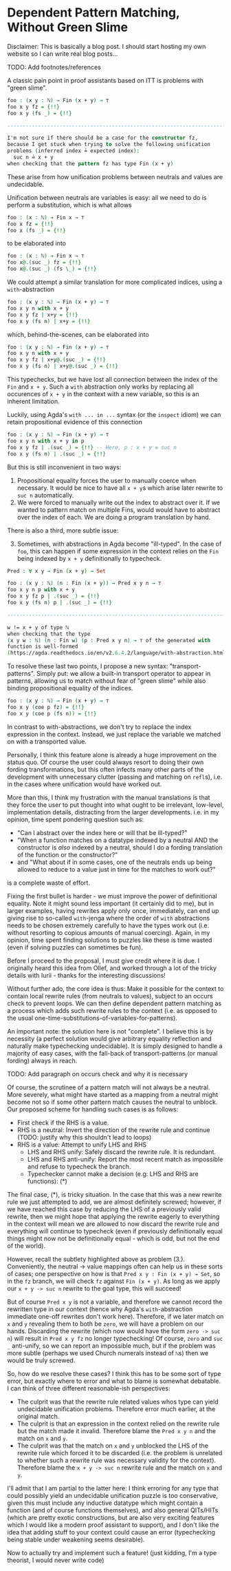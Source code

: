 # Dependent Pattern Matching, Without Green Slime

Disclaimer: This is basically a blog post. I should start hosting my own website so I can write real blog posts...

TODO: Add footnotes/references

A classic pain point in proof assistants based on ITT is problems with "green slime".

```agda
foo : (x y : ℕ) → Fin (x + y) → ⊤
foo x y fz = {!!}
foo x y (fs _) = {!!}

--------------------------------------------------------------------------------

I'm not sure if there should be a case for the constructor fz,
because I get stuck when trying to solve the following unification
problems (inferred index ≟ expected index):
  suc n ≟ x + y
when checking that the pattern fz has type Fin (x + y)
```

These arise from how unification problems between neutrals and values are undecidable.

Unification between neutrals are variables is easy: all we need to do is perform a substitution, which is what allows

```agda
foo : (x : ℕ) → Fin x → ⊤
foo x fz = {!!}
foo x (fs _) = {!!}
```

to be elaborated into

```agda
foo : (x : ℕ) → Fin x → ⊤
foo x@.(suc _) fz = {!!}
foo x@.(suc _) (fs \_) = {!!}
```

We could attempt a similar translation for more complicated indices, using a `with`-abstraction

```agda
foo : (x y : ℕ) → Fin (x + y) → ⊤
foo x y n with x + y
foo x y fz | x+y = {!!}
foo x y (fs n) | x+y = {!!}
```

which, behind-the-scenes, can be elaborated into

```agda
foo : (x y : ℕ) → Fin (x + y) → ⊤
foo x y n with x + y
foo x y fz | x+y@.(suc _) = {!!}
foo x y (fs n) | x+y@.(suc _) = {!!}
```

This typechecks, but we have lost all connection between the index of the `Fin` and `x + y`. Such a `with` abstraction only works by replacing all occurences of `x + y` in the context with a new variable, so this is an inherent limitation.

Luckily, using Agda's `with ... in ...` syntax (or the `inspect` idiom) we can retain propositional evidence of this connection

```agda
foo : (x y : ℕ) → Fin (x + y) → ⊤
foo x y n with x + y in p
foo x y fz | .(suc _) = {!!} -- Here, p : x + y ≡ suc n
foo x y (fs n) | .(suc _) = {!!}
```

But this is still inconvenient in two ways:

1. Propositional equality forces the user to manually coerce when necessary. It would be nice to have all `x + y`s which arise later rewrite to `suc n` automatically.
2. We were forced to manually write out the index to abstract over it. If we wanted to pattern match on multiple Fins, would would have to abstract over the index of each. We are doing a program translation by hand.

There is also a third, more subtle issue:

3. Sometimes, with abstractions in Agda become "ill-typed". In the case of `foo`, this can happen if some expression in the context relies on the `Fin` being indexed by `x + y` definitionally to typecheck.

```agda
Pred : ∀ x y → Fin (x + y) → Set

foo : (x y : ℕ) (n : Fin (x + y)) → Pred x y n → ⊤
foo x y n p with x + y
foo x y fz p | .(suc _) = {!!}
foo x y (fs n) p | .(suc _) = {!!}

--------------------------------------------------------------------------------

w != x + y of type ℕ
when checking that the type
(x y w : ℕ) (n : Fin w) (p : Pred x y n) → ⊤ of the generated with
function is well-formed
(https://agda.readthedocs.io/en/v2.6.4.2/language/with-abstraction.html#ill-typed-with-abstractions)
```

To resolve these last two points, I propose a new syntax: "transport-patterns". Simply put: we allow a built-in transport operator to appear in patterns, allowing us to match without fear of "green slime" while also binding propositional equality of the indices.

```agda
foo : (x y : ℕ) → Fin (x + y) → ⊤
foo x y (coe p fz) = {!!}
foo x y (coe p (fs n)) = {!!}
```

In contrast to with-abstractions, we don't try to replace the index expression in the context. Instead, we just replace the variable we matched on with a transported value.

Personally, I think this feature alone is already a huge improvement on the status quo. Of course the user could always resort to doing their own fording transformations, but this often infects many other parts of the development with unnecessary clutter (passing and matching on `refl`s), i.e. in the cases where unification would have worked out.

More than this, I think my frustration with the manual translations is that they force the user to put thought into what ought to be irrelevant, low-level, implementation details, distracting from the larger developments. i.e. in my opinion, time spent pondering question such as:

- "Can I abstract over the index here or will that be ill-typed?"
- "When a function matches on a datatype indexed by a neutral AND the constructor is _also_ indexed by a neutral, should I do a fording translation of the function or the constructor?"
- and "What about if in some cases, one of the neutrals ends up being allowed to reduce to a value just in time for the matches to work out?"

is a complete waste of effort.

Fixing the first bullet is harder - we must improve the power of definitional equality. Note it might sound less important (it certainly did to me), but in larger examples, having rewrites apply only once, immediately, can end up giving rise to so-called `with`-jenga where the order of `with` abstractions needs to be chosen extremely carefully to have the types work out (i.e. without resorting to copious amounts of manual coercing). Again, in my opinion, time spent finding solutions to puzzles like these is time wasted (even if solving puzzles can sometimes be fun).

Before I proceed to the proposal, I must give credit where it is due. I originally heard this idea from Ollef, and worked through a lot of the tricky details with Iurii - thanks for the interesting discussions!

Without further ado, the core idea is thus: Make it possible for the context to contain local rewrite rules (from neutrals to values), subject to an occurs check to prevent loops. We can then define dependent pattern matching as a process which adds such rewrite rules to the context (i.e. as opposed to the usual one-time-substitutions-of-variables-for-patterns).

An important note: the solution here is not "complete". I believe this is by necessity (a perfect solution would give arbitrary equality reflection and naturally make typechecking undecidable). It is simply designed to handle a majority of easy cases, with the fall-back of transport-patterns (or manual fording) always in reach.

TODO: Add paragraph on occurs check and why it is necessary

Of course, the scrutinee of a pattern match will not always be a neutral. More severely, what might have started as a mapping from a neutral might become not so if some other pattern match causes the neutral to unblock. Our proposed scheme for handling such cases is as follows:

- First check if the RHS is a value.
- RHS is a neutral: Invert the direction of the rewrite rule and continue (TODO: justify why this shouldn't lead to loops)
- RHS is a value: Attempt to unify LHS and RHS
  - LHS and RHS unify: Safely discard the rewrite rule. It is redundant.
  - LHS and RHS anti-unify: Report the most recent match as impossible and refuse to typecheck the branch.
  - Typechecker cannot make a decision (e.g: LHS and RHS are functions): (\*)

The final case, (\*), is tricky situation. In the case that this was a new rewrite rule we just attempted to add, we are almost definitely screwed; however, if we have reached this case by reducing the LHS of a previously valid rewrite, then we might hope that applying the rewrite eagerly to everything in the context will mean we are allowed to now discard the rewrite rule and everything will continue to typecheck (even if previously definitionally equal things might now not be definitionally equal - which is odd, but not the end of the world).

However, recall the subtlety highlighted above as problem (3.). Conveniently, the neutral -> value mappings often can help us in these sorts of cases; one perspective on how is that `Pred x y : Fin (x + y) → Set`, so in the `fz` branch, we will check `fz` against `Fin (x + y)`. As long as we apply our `x + y -> suc n` rewrite to the goal type, this will succeed!

But of course `Pred x y` is not a variable, and therefore we cannot record the rewritten type in our context (hence why Agda's `with`-abstraction immediate one-off rewrites don't work here). Therefore, if we later match on `x` and `y` revealing them to both be `zero`, we will have a problem on our hands. Discarding the rewrite (which now would have the form `zero -> suc n`) will result in `Pred x y fz` no longer typechecking! Of course, `zero` and `suc _` anti-unify, so we can report an impossible much, but if the problem was more subtle (perhaps we used Church numerals instead of `ℕ`s) then we would be truly screwed.

So, how do we resolve these cases? I think this has to be some sort of type error, but exactly where to error and what to blame is somewhat debatable. I can think of three different reasonable-ish perspectives:

- The culprit was that the rewrite rule related values whos type can yield undecidable unification problems. Therefore error much earlier, at the original match.
- The culprit is that an expression in the context relied on the rewrite rule but the match made it invalid. Therefore blame the `Pred x y n` and the match on `x` and `y`.
- The culprit was that the match on `x` and `y` unblocked the LHS of the rewrite rule which forced it to be discarded (i.e. the problem is unrelated to whether such a rewrite rule was necessary validity for the context). Therefore blame the `x + y -> suc n` rewrite rule and the match on `x` and `y`.

I'll admit that I am partial to the latter here: I think erroring for any type that could possibly yield an undecidable unification puzzle is too conservative, given this must include any inductive datatype which might contain a function (and of course functions themselves), and also general QITs/HITs (which are pretty exotic constructions, but are also very exciting features which I would like a modern proof assistant to support), and I don't like the idea that adding stuff to your context could cause an error (typechecking being stable under weakening seems desirable).

Now to actually try and implement such a feature! (just kidding, I'm a type theorist, I would never write code)
